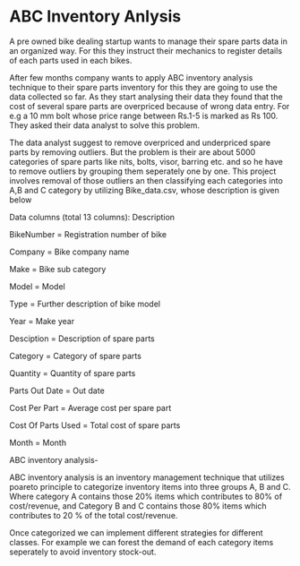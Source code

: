 # ABC Inventory Anlysis
A pre owned bike dealing startup wants to manage their spare parts data in an organized way. For this they instruct their mechanics to register details of each parts used in each bikes. 
 
After few months company wants to apply ABC inventory analysis technique to their spare parts inventory for this they are going to use the data collected so far. As they start analysing their data they found that the cost of several spare parts are overpriced because of wrong data entry. For e.g a 10 mm bolt whose price range between Rs.1-5 is marked as Rs 100. They asked their data analyst to solve this problem.

The data analyst suggest to remove overpriced and underpriced spare parts by removing outliers. But the problem is their are about 5000 categories of spare parts like nits, bolts, visor, barring etc. and so he have to remove outliers by grouping them seperately one by one.  This project involves removal of those outliers an then classifying each categories into A,B and C category by utilizing Bike_data.csv, whose description is given below 

Data columns (total 13 columns): Description 

BikeNumber =           Registration number of bike 

Company =              Bike company name 

Make  =                Bike sub category 

Model =                Model 

Type  =                Further description of bike model 

Year =                 Make year 

Desciption =           Description of spare parts 

Category =              Category of spare parts

Quantity =             Quantity of spare parts 

Parts Out Date =       Out date

Cost Per Part =        Average cost per spare part

Cost Of Parts Used =   Total cost of spare parts 

Month =                Month 

ABC inventory analysis-

ABC inventory analysis is an inventory management technique that utilizes poareto principle to categorize inventory items into three groups A, B and C. Where category A contains those 20% items which contributes to 80% of cost/revenue, and Category B and C contains those 80% items which contributes to 20 % of the total cost/revenue.

Once categorized we can implement different strategies for different classes. For example we can forest the demand of each category items seperately to avoid inventory stock-out. 
